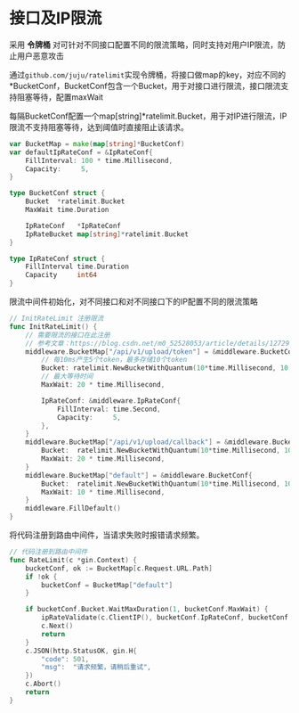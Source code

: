 
# 接口及IP限流

采用 **令牌桶** 对可针对不同接口配置不同的限流策略，同时支持对用户IP限流，防止用户恶意攻击

通过`github.com/juju/ratelimit`实现令牌桶，将接口做map的key，对应不同的*BucketConf，BucketConf包含一个Bucket，用于对接口进行限流，接口限流支持阻塞等待，配置maxWait

每隔BucketConf配置一个map[string]*ratelimit.Bucket，用于对IP进行限流，IP限流不支持阻塞等待，达到阈值时直接阻止该请求。

```go
var BucketMap = make(map[string]*BucketConf)
var defaultIpRateConf = &IpRateConf{
	FillInterval: 100 * time.Millisecond,
	Capacity:     5,
}

type BucketConf struct {
	Bucket  *ratelimit.Bucket
	MaxWait time.Duration

	IpRateConf   *IpRateConf
	IpRateBucket map[string]*ratelimit.Bucket
}

type IpRateConf struct {
	FillInterval time.Duration
	Capacity     int64
}
```

限流中间件初始化，对不同接口和对不同接口下的IP配置不同的限流策略

```go
// InitRateLimit 注册限流
func InitRateLimit() {
	// 需要限流的接口在此注册
	// 参考文章：https://blog.csdn.net/m0_52528053/article/details/127294249
	middleware.BucketMap["/api/v1/upload/token"] = &middleware.BucketConf{
		// 每10ms产生5个token，最多存储10个token
		Bucket: ratelimit.NewBucketWithQuantum(10*time.Millisecond, 10, 5),
		// 最大等待时间
		MaxWait: 20 * time.Millisecond,

		IpRateConf: &middleware.IpRateConf{
			FillInterval: time.Second,
			Capacity:     5,
		},
	}
	middleware.BucketMap["/api/v1/upload/callback"] = &middleware.BucketConf{
		Bucket:  ratelimit.NewBucketWithQuantum(10*time.Millisecond, 10, 5),
		MaxWait: 20 * time.Millisecond,
	}
	middleware.BucketMap["default"] = &middleware.BucketConf{
		Bucket:  ratelimit.NewBucketWithQuantum(10*time.Millisecond, 100, 20),
		MaxWait: 10 * time.Millisecond,
	}
	middleware.FillDefault()
}
```

将代码注册到路由中间件，当请求失败时报错请求频繁。

```go
// 代码注册到路由中间件
func RateLimit(c *gin.Context) {
	bucketConf, ok := BucketMap[c.Request.URL.Path]
	if !ok {
		bucketConf = BucketMap["default"]
	}

	if bucketConf.Bucket.WaitMaxDuration(1, bucketConf.MaxWait) {
		ipRateValidate(c.ClientIP(), bucketConf.IpRateConf, bucketConf.IpRateBucket)
		c.Next()
		return
	}
	c.JSON(http.StatusOK, gin.H{
		"code": 501,
		"msg":  "请求频繁，请稍后重试",
	})
	c.Abort()
	return
}
```
